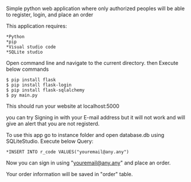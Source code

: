 Simple python web application where only authorized peoples will be able to register, login, and place an order


This application requires:

	*Python
	*pip
	*Visual studio code
	*SQLite studio

Open command line and navigate to the current directory.
then Execute below commands

	$ pip install flask
	$ pip install flask-login
	$ pip install flask-sqlalchemy
	$ py main.py

This should run your website at localhost:5000

you can try Signing in with your E-mail address but it will not work and will give an alert that you are not registerd.

To use this app go to instance folder and open database.db using SQLiteStudio.
Execute below Query:

	*INSERT INTO r_code VALUES("youremail@any.any")

Now you can sign in using "youremail@any.any" and place an order.

Your order information will be saved in "order" table.



 
